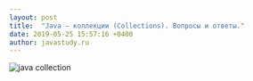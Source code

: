 ```yaml
---
layout: post  
title:  "Java — коллекции (Collections). Вопросы и ответы."
date: 2019-05-25 15:57:16 +0400
author: javastudy.ru
---
```

![java collection](https://partizanzero.github.io/images/img_1_1.jpg)
